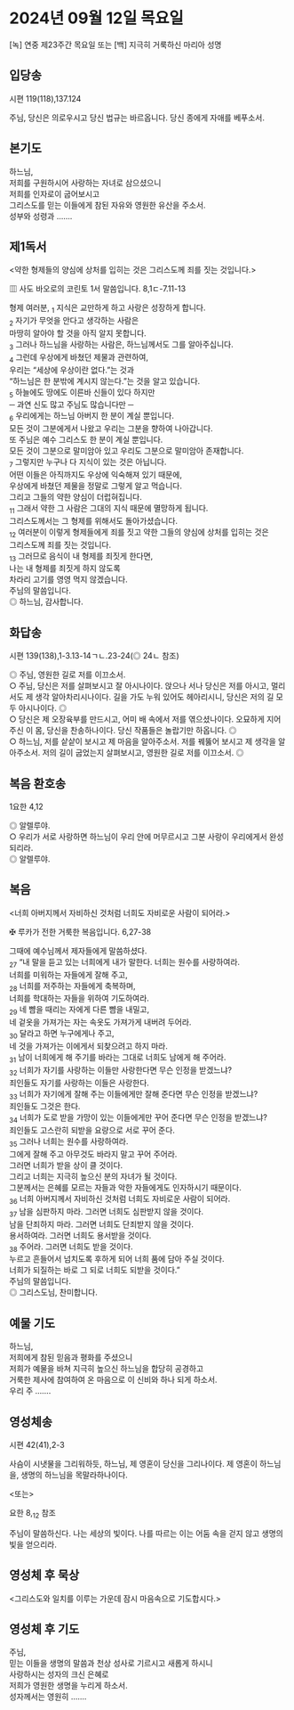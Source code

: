 # 2024년 09월 12일 목요일

[녹] 연중 제23주간 목요일 또는 [백] 지극히 거룩하신 마리아 성명  


## 입당송

시편 119(118),137.124

주님, 당신은 의로우시고 당신 법규는 바르옵니다. 당신 종에게 자애를 베푸소서.  
  
## 본기도

하느님,  
저희를 구원하시어 사랑하는 자녀로 삼으셨으니  
저희를 인자로이 굽어보시고  
그리스도를 믿는 이들에게 참된 자유와 영원한 유산을 주소서.  
성부와 성령과 …….  
  
## 제1독서

<약한 형제들의 양심에 상처를 입히는 것은 그리스도께 죄를 짓는 것입니다.>

▥ 사도 바오로의 코린토 1서 말씀입니다. 8,1ㄷ-7.11-13

형제 여러분, <sub>1</sub> 지식은 교만하게 하고 사랑은 성장하게 합니다.  
<sub>2</sub> 자기가 무엇을 안다고 생각하는 사람은  
마땅히 알아야 할 것을 아직 알지 못합니다.  
<sub>3</sub> 그러나 하느님을 사랑하는 사람은, 하느님께서도 그를 알아주십니다.  
<sub>4</sub> 그런데 우상에게 바쳤던 제물과 관련하여,  
우리는 “세상에 우상이란 없다.”는 것과  
“하느님은 한 분밖에 계시지 않는다.”는 것을 알고 있습니다.  
<sub>5</sub> 하늘에도 땅에도 이른바 신들이 있다 하지만  
─ 과연 신도 많고 주님도 많습니다만 ─  
<sub>6</sub> 우리에게는 하느님 아버지 한 분이 계실 뿐입니다.  
모든 것이 그분에게서 나왔고 우리는 그분을 향하여 나아갑니다.  
또 주님은 예수 그리스도 한 분이 계실 뿐입니다.  
모든 것이 그분으로 말미암아 있고 우리도 그분으로 말미암아 존재합니다.  
<sub>7</sub> 그렇지만 누구나 다 지식이 있는 것은 아닙니다.  
어떤 이들은 아직까지도 우상에 익숙해져 있기 때문에,  
우상에게 바쳤던 제물을 정말로 그렇게 알고 먹습니다.  
그리고 그들의 약한 양심이 더럽혀집니다.  
<sub>11</sub> 그래서 약한 그 사람은 그대의 지식 때문에 멸망하게 됩니다.  
그리스도께서는 그 형제를 위해서도 돌아가셨습니다.  
<sub>12</sub> 여러분이 이렇게 형제들에게 죄를 짓고 약한 그들의 양심에 상처를 입히는 것은  
그리스도께 죄를 짓는 것입니다.  
<sub>13</sub> 그러므로 음식이 내 형제를 죄짓게 한다면,  
나는 내 형제를 죄짓게 하지 않도록  
차라리 고기를 영영 먹지 않겠습니다.  
주님의 말씀입니다.  
◎ 하느님, 감사합니다.  
  
## 화답송

시편 139(138),1-3.13-14ㄱㄴ.23-24(◎ 24ㄴ 참조)

◎ 주님, 영원한 길로 저를 이끄소서.  
○ 주님, 당신은 저를 살펴보시고 잘 아시나이다. 앉으나 서나 당신은 저를 아시고, 멀리서도 제 생각 알아차리시나이다. 길을 가도 누워 있어도 헤아리시니, 당신은 저의 길 모두 아시나이다. ◎  
○ 당신은 제 오장육부를 만드시고, 어미 배 속에서 저를 엮으셨나이다. 오묘하게 지어 주신 이 몸, 당신을 찬송하나이다. 당신 작품들은 놀랍기만 하옵니다. ◎  
○ 하느님, 저를 샅샅이 보시고 제 마음을 알아주소서. 저를 꿰뚫어 보시고 제 생각을 알아주소서. 저의 길이 굽었는지 살펴보시고, 영원한 길로 저를 이끄소서. ◎  
  
## 복음 환호송

1요한 4,12

◎ 알렐루야.  
○ 우리가 서로 사랑하면 하느님이 우리 안에 머무르시고 그분 사랑이 우리에게서 완성되리라.  
◎ 알렐루야.  
  
## 복음

<너희 아버지께서 자비하신 것처럼 너희도 자비로운 사람이 되어라.>

✠ 루카가 전한 거룩한 복음입니다. 6,27-38

그때에 예수님께서 제자들에게 말씀하셨다.  
<sub>27</sub> “내 말을 듣고 있는 너희에게 내가 말한다. 너희는 원수를 사랑하여라.  
너희를 미워하는 자들에게 잘해 주고,  
<sub>28</sub> 너희를 저주하는 자들에게 축복하며,  
너희를 학대하는 자들을 위하여 기도하여라.  
<sub>29</sub> 네 뺨을 때리는 자에게 다른 뺨을 내밀고,  
네 겉옷을 가져가는 자는 속옷도 가져가게 내버려 두어라.  
<sub>30</sub> 달라고 하면 누구에게나 주고,  
네 것을 가져가는 이에게서 되찾으려고 하지 마라.  
<sub>31</sub> 남이 너희에게 해 주기를 바라는 그대로 너희도 남에게 해 주어라.  
<sub>32</sub> 너희가 자기를 사랑하는 이들만 사랑한다면 무슨 인정을 받겠느냐?  
죄인들도 자기를 사랑하는 이들은 사랑한다.  
<sub>33</sub> 너희가 자기에게 잘해 주는 이들에게만 잘해 준다면 무슨 인정을 받겠느냐?  
죄인들도 그것은 한다.  
<sub>34</sub> 너희가 도로 받을 가망이 있는 이들에게만 꾸어 준다면 무슨 인정을 받겠느냐?  
죄인들도 고스란히 되받을 요량으로 서로 꾸어 준다.  
<sub>35</sub> 그러나 너희는 원수를 사랑하여라.  
그에게 잘해 주고 아무것도 바라지 말고 꾸어 주어라.  
그러면 너희가 받을 상이 클 것이다.  
그리고 너희는 지극히 높으신 분의 자녀가 될 것이다.  
그분께서는 은혜를 모르는 자들과 악한 자들에게도 인자하시기 때문이다.  
<sub>36</sub> 너희 아버지께서 자비하신 것처럼 너희도 자비로운 사람이 되어라.  
<sub>37</sub> 남을 심판하지 마라. 그러면 너희도 심판받지 않을 것이다.  
남을 단죄하지 마라. 그러면 너희도 단죄받지 않을 것이다.  
용서하여라. 그러면 너희도 용서받을 것이다.  
<sub>38</sub> 주어라. 그러면 너희도 받을 것이다.  
누르고 흔들어서 넘치도록 후하게 되어 너희 품에 담아 주실 것이다.  
너희가 되질하는 바로 그 되로 너희도 되받을 것이다.”  
주님의 말씀입니다.  
◎ 그리스도님, 찬미합니다.  
  
## 예물 기도

하느님,  
저희에게 참된 믿음과 평화를 주셨으니  
저희가 예물을 바쳐 지극히 높으신 하느님을 합당히 공경하고  
거룩한 제사에 참여하여 온 마음으로 이 신비와 하나 되게 하소서.  
우리 주 …….  
  
## 영성체송

시편 42(41),2-3

사슴이 시냇물을 그리워하듯, 하느님, 제 영혼이 당신을 그리나이다. 제 영혼이 하느님을, 생명의 하느님을 목말라하나이다.  
  
<또는>  
  
요한 8,<sub>12</sub> 참조  
  
주님이 말씀하신다. 나는 세상의 빛이다. 나를 따르는 이는 어둠 속을 걷지 않고 생명의 빛을 얻으리라.  
## 영성체 후 묵상

<그리스도와 일치를 이루는 가운데 잠시 마음속으로 기도합시다.>  
## 영성체 후 기도

주님,  
믿는 이들을 생명의 말씀과 천상 성사로 기르시고 새롭게 하시니  
사랑하시는 성자의 크신 은혜로  
저희가 영원한 생명을 누리게 하소서.  
성자께서는 영원히 …….